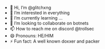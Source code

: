 - 👋 Hi, I’m @glitchxng
- 👀 I’m interested in everything
- 🌱 I’m currently learning ...
- 💞️ I’m looking to collaborate on botnets
- 📫 How to reach me on discord @trollsec
- 😄 Pronouns:  HE/HIM
- ⚡ Fun fact: A well known doxxer and packer

<!---
glitchxng/glitchxng is a ✨ special ✨ repository because its `README.md` (this file) appears on your GitHub profile.
You can click the Preview link to take a look at your changes.
--->

